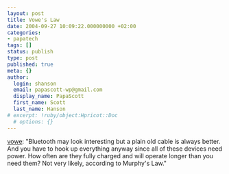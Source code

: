 ```yaml
---
layout: post
title: Vowe's Law
date: 2004-09-27 10:09:22.000000000 +02:00
categories:
- papatech
tags: []
status: publish
type: post
published: true
meta: {}
author:
  login: shanson
  email: papascott-wp@gmail.com
  display_name: PapaScott
  first_name: Scott
  last_name: Hanson
# excerpt: !ruby/object:Hpricot::Doc
  # options: {}
---
```

<p><a href="http://vowe.net/archives/005003.html" title="vowe dot net :: What is new in TomTom Navigator 4.12 for palmOne?">vowe</a>: "Bluetooth may look interesting but a plain old cable is always better. And you have to hook up everything anyway since all of these devices need power. How often are they fully charged and will operate longer than you need them? Not very likely, according to Murphy's Law."</p>
